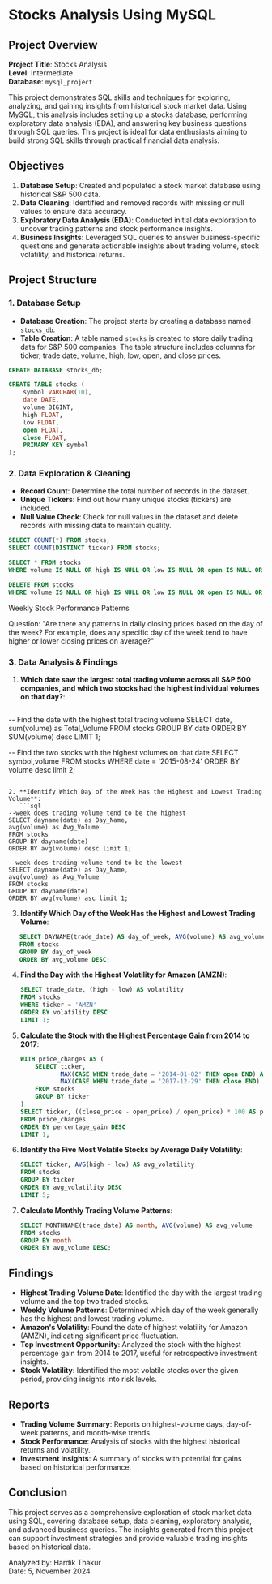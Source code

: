 # Stocks Analysis Using MySQL

## Project Overview

**Project Title**: Stocks Analysis  
**Level**: Intermediate  
**Database**: `mysql_project`

This project demonstrates SQL skills and techniques for exploring, analyzing, and gaining insights from historical stock market data. Using MySQL, this analysis includes setting up a stocks database, performing exploratory data analysis (EDA), and answering key business questions through SQL queries. This project is ideal for data enthusiasts aiming to build strong SQL skills through practical financial data analysis.

## Objectives

1. **Database Setup**: Created and populated a stock market database using historical S&P 500 data.
2. **Data Cleaning**: Identified and removed records with missing or null values to ensure data accuracy.
3. **Exploratory Data Analysis (EDA)**: Conducted initial data exploration to uncover trading patterns and stock performance insights.
4. **Business Insights**: Leveraged SQL queries to answer business-specific questions and generate actionable insights about trading volume, stock volatility, and historical returns.

## Project Structure

### 1. Database Setup

- **Database Creation**: The project starts by creating a database named `stocks_db`.
- **Table Creation**: A table named `stocks` is created to store daily trading data for S&P 500 companies. The table structure includes columns for ticker, trade date, volume, high, low, open, and close prices.

```sql
CREATE DATABASE stocks_db;

CREATE TABLE stocks (
    symbol VARCHAR(10),
    date DATE,
    volume BIGINT,
    high FLOAT,
    low FLOAT,
    open FLOAT,
    close FLOAT,
    PRIMARY KEY symbol
);
```

### 2. Data Exploration & Cleaning

- **Record Count**: Determine the total number of records in the dataset.
- **Unique Tickers**: Find out how many unique stocks (tickers) are included.
- **Null Value Check**: Check for null values in the dataset and delete records with missing data to maintain quality.

```sql
SELECT COUNT(*) FROM stocks;
SELECT COUNT(DISTINCT ticker) FROM stocks;

SELECT * FROM stocks
WHERE volume IS NULL OR high IS NULL OR low IS NULL OR open IS NULL OR close IS NULL;

DELETE FROM stocks
WHERE volume IS NULL OR high IS NULL OR low IS NULL OR open IS NULL OR close IS NULL;
```

Weekly Stock Performance Patterns

Question: "Are there any patterns in daily closing prices based on the day of the week? For example, does any specific day of the week tend to have higher or lower closing prices on average?"

### 3. Data Analysis & Findings

1. **Which date saw the largest total trading volume across all S&P 500 companies, and which two stocks had the highest individual volumes on that day?**:
   ```sql
-- Find the date with the highest total trading volume
SELECT date, sum(volume) as Total_Volume
FROM stocks
GROUP BY date
ORDER BY SUM(volume) desc LIMIT 1;

-- Find the two stocks with the highest volumes on that date
SELECT symbol,volume
FROM stocks
WHERE date = '2015-08-24'
ORDER BY volume desc limit 2;
```

2. **Identify Which Day of the Week Has the Highest and Lowest Trading Volume**:
   ```sql
--week does trading volume tend to be the highest
SELECT dayname(date) as Day_Name, 
avg(volume) as Avg_Volume
FROM stocks
GROUP BY dayname(date)
ORDER BY avg(volume) desc limit 1;

--week does trading volume tend to be the lowest
SELECT dayname(date) as Day_Name, 
avg(volume) as Avg_Volume
FROM stocks
GROUP BY dayname(date)
ORDER BY avg(volume) asc limit 1;
```

3. **Identify Which Day of the Week Has the Highest and Lowest Trading Volume**:
```sql
   SELECT DAYNAME(trade_date) AS day_of_week, AVG(volume) AS avg_volume
   FROM stocks
   GROUP BY day_of_week
   ORDER BY avg_volume DESC;
```

4. **Find the Day with the Highest Volatility for Amazon (AMZN)**:
   ```sql
   SELECT trade_date, (high - low) AS volatility
   FROM stocks
   WHERE ticker = 'AMZN'
   ORDER BY volatility DESC
   LIMIT 1;
   ```

5. **Calculate the Stock with the Highest Percentage Gain from 2014 to 2017**:
   ```sql
   WITH price_changes AS (
       SELECT ticker,
              MAX(CASE WHEN trade_date = '2014-01-02' THEN open END) AS open_price,
              MAX(CASE WHEN trade_date = '2017-12-29' THEN close END) AS close_price
       FROM stocks
       GROUP BY ticker
   )
   SELECT ticker, ((close_price - open_price) / open_price) * 100 AS percentage_gain
   FROM price_changes
   ORDER BY percentage_gain DESC
   LIMIT 1;
   ```

6. **Identify the Five Most Volatile Stocks by Average Daily Volatility**:
   ```sql
   SELECT ticker, AVG(high - low) AS avg_volatility
   FROM stocks
   GROUP BY ticker
   ORDER BY avg_volatility DESC
   LIMIT 5;
   ```

7. **Calculate Monthly Trading Volume Patterns**:
   ```sql
   SELECT MONTHNAME(trade_date) AS month, AVG(volume) AS avg_volume
   FROM stocks
   GROUP BY month
   ORDER BY avg_volume DESC;
   ```

## Findings

- **Highest Trading Volume Date**: Identified the day with the largest trading volume and the top two traded stocks.
- **Weekly Volume Patterns**: Determined which day of the week generally has the highest and lowest trading volume.
- **Amazon's Volatility**: Found the date of highest volatility for Amazon (AMZN), indicating significant price fluctuation.
- **Top Investment Opportunity**: Analyzed the stock with the highest percentage gain from 2014 to 2017, useful for retrospective investment insights.
- **Stock Volatility**: Identified the most volatile stocks over the given period, providing insights into risk levels.

## Reports

- **Trading Volume Summary**: Reports on highest-volume days, day-of-week patterns, and month-wise trends.
- **Stock Performance**: Analysis of stocks with the highest historical returns and volatility.
- **Investment Insights**: A summary of stocks with potential for gains based on historical performance.

## Conclusion

This project serves as a comprehensive exploration of stock market data using SQL, covering database setup, data cleaning, exploratory analysis, and advanced business queries. The insights generated from this project can support investment strategies and provide valuable trading insights based on historical data.

Analyzed by: Hardik Thakur  
Date: 5, November 2024
